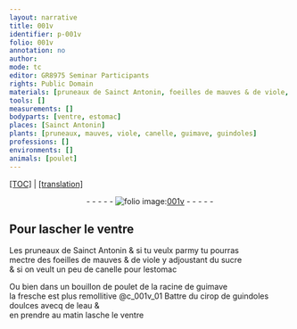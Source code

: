 ```yaml
---
layout: narrative
title: 001v
identifier: p-001v
folio: 001v
annotation: no
author:
mode: tc
editor: GR8975 Seminar Participants
rights: Public Domain
materials: [pruneaux de Sainct Antonin, foeilles de mauves & de viole, sucre, canelle, bouillon de poulet, racine de guimave, cirop de guindoles doulces, eau]
tools: []
measurements: []
bodyparts: [ventre, estomac]
places: [Sainct Antonin]
plants: [pruneaux, mauves, viole, canelle, guimave, guindoles]
professions: []
environments: []
animals: [poulet]
---
```


 <p><a href="{{ site.baseurl }}/diplomatic/">[TOC]</a> | <a href="{{ site.baseurl }}/texts/p-001v_tl/" target="_blank">[translation]</a></p><div class="folio" align="center">- - - - - <a href="http://gallica.bnf.fr/ark:/12148/btv1b10500001g/f8.image" target="_blank"><img src="https://cu-mkp.github.io/2017-workshop-edition/assets/photo-icon.png" alt="folio image: " style="display:inline-block; margin-bottom:-3px;"/>001v</a> - - - - - </div>  
  

## Pour lascher le <span class="bp">ventre</span>

 
Les <span class="m"><span class="pa">pruneaux</span> de <span class="pl">S<span class="exp">ainc</span>t Antonin</span></span> & si tu veulx parmy tu pourras<br/> mectre des <span class="m">foeilles de <span class="pa">mauves</span> & de <span class="pa">viole</span></span> y adjoustant du <span class="m">sucre</span><br/> & si on veult un peu de <span class="m"><span class="pa">canelle</span></span> pour l<span class="bp">estomac</span>
 
Ou bien dans un <span class="m">bouillon de <span class="al">poulet</span></span> de la <span class="m">racine de <span class="pa">guimave</span></span><br/> la fresche est plus remollitive
 @c_001v_01
Battre du <span class="m">cirop de <span class="pa">guindoles</span> doulces</span> avecq de l<span class="m">eau</span> &<br/> en prendre <span class="tmp">au matin</span> lasche le <span class="bp">ventre</span>
 
 